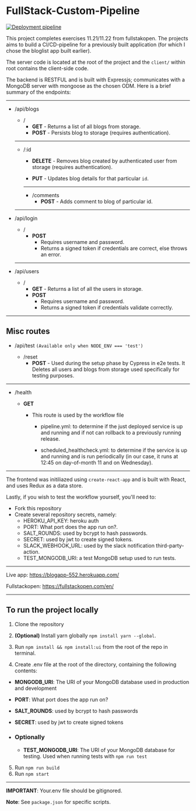 # FullStack-Custom-Pipeline

[![Deployment pipeline](https://github.com/Olowotemple/fullstack-custom-pipeline/actions/workflows/pipeline.yml/badge.svg)](https://github.com/Olowotemple/fullstack-custom-pipeline/actions/workflows/pipeline.yml)

This project completes exercises 11.21/11.22 from fullstakopen. The projects aims to build a CI/CD-pipeline for a previously built application (for which I chose the bloglist app built earlier).

The server code is located at the root of the project and the `client/` within root contains the client-side code.

The backend is RESTFUL and is built with Expressjs; communicates with a MongoDB server with mongoose as the chosen ODM. Here is a brief summary of the endpoints:

---

- /api/blogs

  - /
    - **GET** - Returns a list of all blogs from storage.
    - **POST** - Persists blog to storage (requires authentication).

  ***

  - /:id

    - **DELETE** - Removes blog created by authenticated user from storage (requires authentication).

    - **PUT** - Updates blog details for that particular `id`.

    ***

    - /comments
      - **POST** - Adds comment to blog of particular id.

  ***

- /api/login

  - /
    - **POST**
      - Requires username and password.
      - Returns a signed token if credentials are correct, else throws an error.

  ***

- /api/users

  - /
    - **GET** - Returns a list of all the users in storage.
    - **POST**
      - Requires username and password.
      - Returns a signed token if credentials validate correctly.

---

## Misc routes

- /api/test `(Available only when NODE_ENV === 'test')`

  - /reset
    - **POST** - Used during the setup phase by Cypress in e2e tests. It Deletes all users and blogs from storage used specifically for testing purposes.

---

- /health

  - **GET**

    - This route is used by the workflow file

      - pipeline.yml: to determine if the just deployed service is up and running and if not can rollback to a previously running release.

      - scheduled_healthcheck.yml: to determine if the service is up and running and is run periodically (in our case, it runs at 12:45 on day-of-month 11 and on Wednesday).

---

The frontend was initiliazed using `create-react-app` and is built with React, and uses Redux as a data store.

Lastly, if you wish to test the workflow yourself, you'll need to:

- Fork this repository
- Create several repository secrets, namely:
  - HEROKU_API_KEY: heroku auth
  - PORT: What port does the app run on?.
  - SALT_ROUNDS: used by bcrypt to hash passwords.
  - SECRET: used by jwt to create signed tokens.
  - SLACK_WEBHOOK_URL: used by the slack notification third-party-action.
  - TEST_MONGODB_URI: a test MongoDB setup used to run tests.

---

Live app: https://blogapp-552.herokuapp.com/

Fullstackopen: https://fullstackopen.com/en/

---

## To run the project locally

1. Clone the repository

2. **(Optional)** Install yarn globally `npm install yarn --global`.

3. Run `npm install && npm install:ui` from the root of the repo in terminal.

4. Create .env file at the root of the directory, containing the following contents:

- **MONGODB_URI**: The URI of your MongoDB database used in production and development

- **PORT**: What port does the app run on?

- **SALT_ROUNDS**: used by bcrypt to hash passwords

- **SECRET**: used by jwt to create signed tokens

- ### Optionally

  - **TEST_MONGODB_URI**: The URI of your MongoDB database for testing. Used when running tests with `npm run test`

5. Run `npm run build`
6. Run `npm start`

---

**IMPORTANT**: Your.env file should be gitignored.

**Note**: See `package.json` for specific scripts.
